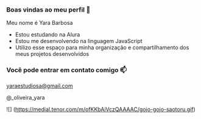### Boas vindas ao meu perfil 🖤

Meu nome é Yara Barbosa

- Estou estudando na Alura
- Estou me desenvolvendo na linguagem JavaScript
- Utilizo esse espaço para minha organização e compartilhamento dos meus projetos desenvolvidos

### Você pode entrar em contato comigo 📫

yaraestudiosa@gmail.com

@_oliveira_yara

![] (https://medial.tenor.com/m/ofKKbAiVczQAAAAC/gojo-gojo-saotoru.gif)

